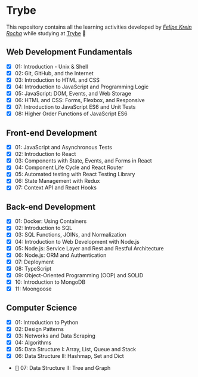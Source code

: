 # Trybe

This repository contains all the learning activities developed by _[Felipe Krein Rocha](https://www.linkedin.com/in/felipe-krein-rocha/)_ while studying at [Trybe](https://www.betrybe.com/) :rocket:

## Web Development Fundamentals

- [x] 01: Introduction - Unix & Shell
- [x] 02: Git, GitHub, and the Internet
- [x] 03: Introduction to HTML and CSS
- [x] 04: Introduction to JavaScript and Programming Logic
- [x] 05: JavaScript: DOM, Events, and Web Storage
- [x] 06: HTML and CSS: Forms, Flexbox, and Responsive
- [x] 07: Introduction to JavaScript ES6 and Unit Tests
- [x] 08: Higher Order Functions of JavaScript ES6

## Front-end Development

- [x] 01: JavaScript and Asynchronous Tests
- [x] 02: Introduction to React
- [x] 03: Components with State, Events, and Forms in React
- [x] 04: Component Life Cycle and React Router
- [x] 05: Automated testing with React Testing Library
- [x] 06: State Management with Redux
- [x] 07: Context API and React Hooks

## Back-end Development

- [x] 01: Docker: Using Containers
- [x] 02: Introduction to SQL
- [x] 03: SQL Functions, JOINs, and Normalization
- [x] 04: Introduction to Web Development with Node.js
- [x] 05: Node.js: Service Layer and Rest and Restful Architecture
- [x] 06: Node.js: ORM and Authentication
- [x] 07: Deployment
- [x] 08: TypeScript
- [x] 09: Object-Oriented Programming (OOP) and SOLID
- [x] 10: Introduction to MongoDB
- [x] 11: Moongoose

## Computer Science

- [x] 01: Introduction to Python
- [x] 02: Design Patterns
- [X] 03: Networks and Data Scraping
- [x] 04: Algorithms
- [x] 05: Data Structure I: Array, List, Queue and Stack
- [x] 06: Data Structure II: Hashmap, Set and Dict
- [] 07: Data Structure II: Tree and Graph
